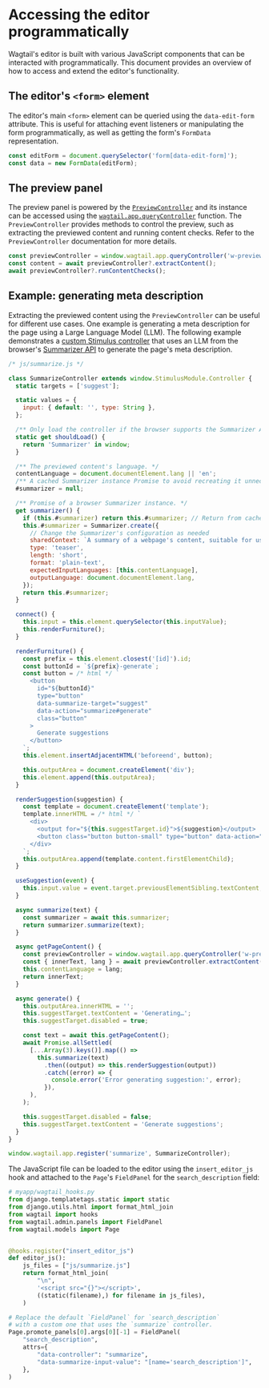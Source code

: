# Accessing the editor programmatically

Wagtail's editor is built with various JavaScript components that can be interacted with programmatically. This document provides an overview of how to access and extend the editor's functionality.

## The editor's `<form>` element

The editor's main `<form>` element can be queried using the `data-edit-form` attribute. This is useful for attaching event listeners or manipulating the form programmatically, as well as getting the form's `FormData` representation.

```javascript
const editForm = document.querySelector('form[data-edit-form]');
const data = new FormData(editForm);
```

## The preview panel

The preview panel is powered by the [`PreviewController`](controller:PreviewController) and its instance can be accessed using the [`wagtail.app.queryController`](client:classes/includes_initStimulus.WagtailApplication#querycontroller) function. The `PreviewController` provides methods to control the preview, such as extracting the previewed content and running content checks. Refer to the `PreviewController` documentation for more details.

```javascript
const previewController = window.wagtail.app.queryController('w-preview');
const content = await previewController?.extractContent();
await previewController?.runContentChecks();
```

## Example: generating meta description

Extracting the previewed content using the `PreviewController` can be useful for different use cases. One example is generating a meta description for the page using a Large Language Model (LLM). The following example demonstrates a [custom Stimulus controller](extending_client_side_stimulus) that uses an LLM from the browser's [Summarizer API](https://developer.mozilla.org/en-US/docs/Web/API/Summarizer) to generate the page's meta description.

```javascript
/* js/summarize.js */

class SummarizeController extends window.StimulusModule.Controller {
  static targets = ['suggest'];

  static values = {
    input: { default: '', type: String },
  };

  /** Only load the controller if the browser supports the Summarizer API. */
  static get shouldLoad() {
    return 'Summarizer' in window;
  }

  /** The previewed content's language. */
  contentLanguage = document.documentElement.lang || 'en';
  /** A cached Summarizer instance Promise to avoid recreating it unnecessarily. */
  #summarizer = null;

  /** Promise of a browser Summarizer instance. */
  get summarizer() {
    if (this.#summarizer) return this.#summarizer; // Return from cache
    this.#summarizer = Summarizer.create({
      // Change the Summarizer's configuration as needed
      sharedContext: `A summary of a webpage's content, suitable for use as a meta description.`,
      type: 'teaser',
      length: 'short',
      format: 'plain-text',
      expectedInputLanguages: [this.contentLanguage],
      outputLanguage: document.documentElement.lang,
    });
    return this.#summarizer;
  }

  connect() {
    this.input = this.element.querySelector(this.inputValue);
    this.renderFurniture();
  }

  renderFurniture() {
    const prefix = this.element.closest('[id]').id;
    const buttonId = `${prefix}-generate`;
    const button = /* html */ `
      <button
        id="${buttonId}"
        type="button"
        data-summarize-target="suggest"
        data-action="summarize#generate"
        class="button"
      >
        Generate suggestions
      </button>
    `;
    this.element.insertAdjacentHTML('beforeend', button);

    this.outputArea = document.createElement('div');
    this.element.append(this.outputArea);
  }

  renderSuggestion(suggestion) {
    const template = document.createElement('template');
    template.innerHTML = /* html */ `
      <div>
        <output for="${this.suggestTarget.id}">${suggestion}</output>
        <button class="button button-small" type="button" data-action="summarize#useSuggestion">Use</button>
      </div>
    `;
    this.outputArea.append(template.content.firstElementChild);
  }

  useSuggestion(event) {
    this.input.value = event.target.previousElementSibling.textContent;
  }

  async summarize(text) {
    const summarizer = await this.summarizer;
    return summarizer.summarize(text);
  }

  async getPageContent() {
    const previewController = window.wagtail.app.queryController('w-preview');
    const { innerText, lang } = await previewController.extractContent();
    this.contentLanguage = lang;
    return innerText;
  }

  async generate() {
    this.outputArea.innerHTML = '';
    this.suggestTarget.textContent = 'Generating…';
    this.suggestTarget.disabled = true;

    const text = await this.getPageContent();
    await Promise.allSettled(
      [...Array(3).keys()].map(() =>
        this.summarize(text)
          .then((output) => this.renderSuggestion(output))
          .catch((error) => {
            console.error('Error generating suggestion:', error);
          }),
      ),
    );

    this.suggestTarget.disabled = false;
    this.suggestTarget.textContent = 'Generate suggestions';
  }
}

window.wagtail.app.register('summarize', SummarizeController);
```

The JavaScript file can be loaded to the editor using the `insert_editor_js` hook and attached to the `Page`'s `FieldPanel` for the `search_description` field:

```python
# myapp/wagtail_hooks.py
from django.templatetags.static import static
from django.utils.html import format_html_join
from wagtail import hooks
from wagtail.admin.panels import FieldPanel
from wagtail.models import Page


@hooks.register("insert_editor_js")
def editor_js():
    js_files = ["js/summarize.js"]
    return format_html_join(
        "\n",
        '<script src="{}"></script>',
        ((static(filename),) for filename in js_files),
    )

# Replace the default `FieldPanel` for `search_description`
# with a custom one that uses the `summarize` controller.
Page.promote_panels[0].args[0][-1] = FieldPanel(
    "search_description",
    attrs={
        "data-controller": "summarize",
        "data-summarize-input-value": "[name='search_description']",
    },
)
```
